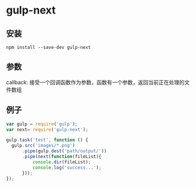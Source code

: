 #  gulp-next
## 安装
```
npm install --save-dev gulp-next
```
## 参数
callback: 接受一个回调函数作为参数，函数有一个参数，返回当前正在处理的文件数组
## 例子
```Javascript
var gulp = require('gulp');
var next= require('gulp-next');

gulp.task('test', function () {
  gulp.src('images/*.png')
      .pipe(gulp.dest('path/output/'))
      .pipe(next(function(fileList){
          console.dir(fileList);
          console.log('success...');
      }));
});
```
